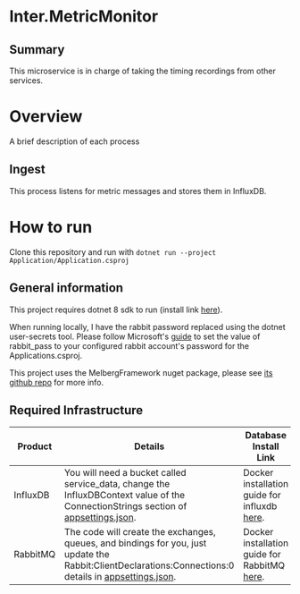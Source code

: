 # Inter.MetricMonitor

## Summary
This microservice is in charge of taking the timing recordings from other services.

# Overview
A brief description of each process

## Ingest

This process listens for metric messages and stores them in InfluxDB.

# How to run

Clone this repository and run with `dotnet run --project Application/Application.csproj`

## General information

This project requires dotnet 8 sdk to run (install link [here](https://dotnet.microsoft.com/en-us/download/dotnet/8.0)).

When running locally, I have the rabbit password replaced using the dotnet user-secrets tool. 
Please follow Microsoft's [guide](https://learn.microsoft.com/en-us/aspnet/core/security/app-secrets?view=aspnetcore-8.0&tabs=linux) to set the value of rabbit_pass to your configured rabbit account's password for the Applications.csproj.

This project uses the MelbergFramework nuget package, please see [its github repo](https://github.com/Joseph-Melberg/https://github.com/MelbergFramework) for more info.

## Required Infrastructure
|Product|Details|Database Install Link|
|-|-|-|
|InfluxDB| You will need a bucket called service_data, change the InfluxDBContext value of the ConnectionStrings section of [appsettings.json](Application/appsettings.json).| Docker installation guide for influxdb [here](https://hub.docker.com/_/influxdb).|
|RabbitMQ| The code will create the exchanges, queues, and bindings for you, just update the Rabbit:ClientDeclarations:Connections:0 details in [appsettings.json](Application/appsettings.json).| Docker installation guide for RabbitMQ [here](https://hub.docker.com/_/rabbitmq).|

